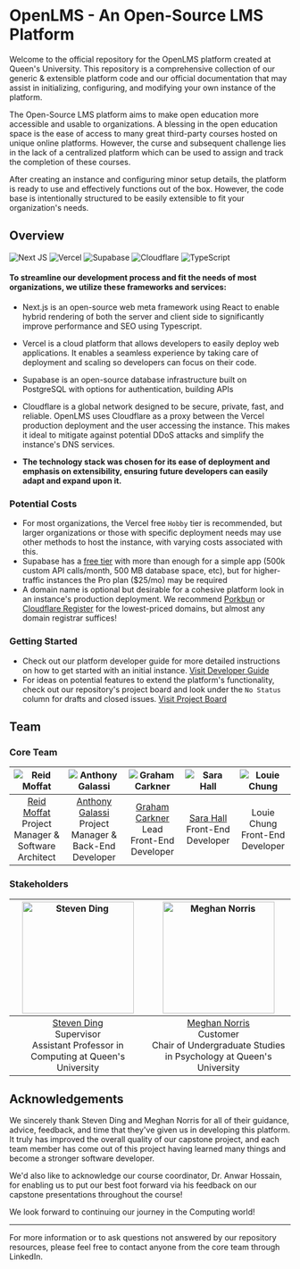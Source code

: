 <!--
[![Build Status](badge)](link)
[![Version](badge)](link)
-->

# OpenLMS - An Open-Source LMS Platform

Welcome to the official repository for the OpenLMS platform created at Queen's University. This repository is a comprehensive collection of our generic & extensible platform code and our official documentation that may assist in initializing, configuring, and modifying your own instance of the platform.

The Open-Source LMS platform aims to make open education more accessible and usable to organizations. A blessing in the open education space is the ease of access to many great third-party courses hosted on unique online platforms. However, the curse and subsequent challenge lies in the lack of a centralized platform which can be used to assign and track the completion of these courses.

After creating an instance and configuring minor setup details, the platform is ready to use and effectively functions out of the box. However, the code base is intentionally structured to be easily extensible to fit your organization's needs. 

## Overview
![Next JS](https://img.shields.io/badge/Next-black?style=for-the-badge&logo=next.js&logoColor=white)
![Vercel](https://img.shields.io/badge/vercel-%23000000.svg?style=for-the-badge&logo=vercel&logoColor=white)
![Supabase](https://img.shields.io/badge/supabase-000000?style=for-the-badge&logo=supabase&logoColor=dd)
![Cloudflare](https://img.shields.io/badge/Cloudflare-F38020?style=for-the-badge&logo=Cloudflare&logoColor=white)
![TypeScript](https://img.shields.io/badge/typescript-%23007ACC.svg?style=for-the-badge&logo=typescript&logoColor=white)

#### To streamline our development process and fit the needs of most organizations, we utilize these frameworks and services:

- Next.js is an open-source web meta framework using React to enable hybrid rendering of both the server and client side to significantly improve performance and SEO using Typescript.

- Vercel is a cloud platform that allows developers to easily deploy web applications. It enables a seamless experience by taking care of deployment and scaling so developers can focus on their code.

- Supabase is an open-source database infrastructure built on PostgreSQL with options for authentication, building APIs

- Cloudflare is a global network designed to be secure, private, fast, and reliable. OpenLMS uses Cloudflare as a proxy between the Vercel production deployment and the user accessing the instance. This makes it ideal to mitigate against potential DDoS attacks and simplify the instance's DNS services.

- **The technology stack was chosen for its ease of deployment and emphasis on extensibility, ensuring future developers can easily adapt and expand upon it.**

### Potential Costs

- For most organizations, the Vercel free `Hobby` tier is recommended, but larger organizations or those with specific deployment needs may use other methods to host the instance, with varying costs associated with this.
- Supabase has a [free tier](https://supabase.com/pricing) with more than enough for a simple app (500k custom API calls/month, 500 MB database space, etc), but for higher-traffic instances the Pro plan ($25/mo) may be required
- A domain name is optional but desirable for a cohesive platform look in an instance's production deployment. We recommend [Porkbun](https://porkbun.com) or [Cloudflare Register](https://www.cloudflare.com/products/registrar/) for the lowest-priced domains, but almost any domain registrar suffices!

### Getting Started

- Check out our platform developer guide for more detailed instructions on how to get started with an initial instance. [Visit Developer Guide](https://github.com/oompas/open-lms/blob/main/public/OpenLMS%20Developer%20Guide.pdf)
- For ideas on potential features to extend the platform's functionality, check out our repository's project board and look under the `No Status` column for drafts and closed issues. [Visit Project Board](https://github.com/users/oompas/projects/5)

## Team

### Core Team
| ![Reid Moffat](https://drive.google.com/uc?export=download&id=1onmw4S-C-H1L18v5cRWrneMN6kzKJBFX)  | ![Anthony Galassi](https://drive.google.com/uc?export=download&id=1CKWzh3dyAVugYd8g6BBqkkzvGUCVLpqH) | ![Graham Carkner](https://drive.google.com/uc?export=download&id=1j8CEFAl7r4EMzm1IUTODXt64iOFMRx7b) | ![Sara Hall](https://drive.google.com/uc?export=download&id=1THsEJCBtPCJl7L3iLRlJKI_KRad1RkW5) |  ![Louie Chung](https://drive.google.com/uc?export=download&id=1ys_YnMh3-PGRhqT3ItlPQtTySZYzu4C3) |
|:-------------------------------------------------------------------------------------------------:|:------------------------------------------------------------------------------------------------:|:---------------------------------------------------------------------------------------------------:|:----------------------------:|:-------------------------:|
| [Reid Moffat](https://www.linkedin.com/in/reid-moffat/) <br> Project Manager & Software Architect | [Anthony Galassi](https://www.linkedin.com/in/anthonygalassi/) <br> Project Manager & Back-End Developer | [Graham Carkner](https://www.linkedin.com/in/gcarkner/) <br> Lead Front-End Developer        | [Sara Hall](https://www.linkedin.com/in/sara-hall-canada/) <br> Front-End Developer |  Louie Chung <br> Front-End Developer |

### Stakeholders
| <img src="https://drive.google.com/uc?export=download&id=1SWz4yMJFJFJKUtBn_a0_WGdA0e4N_vqw" width="200" alt="Steven Ding"/> | <img src="https://drive.google.com/uc?export=download&id=1YlQIOLovDFcG7FGfI9ppW3jHB4r2ZA_k" width="200" alt="Meghan Norris"/> |
|:-----------------------------:|:-----------------------:|
| [Steven Ding](https://www.linkedin.com/in/stevenhding/) <br> Supervisor <br> Assistant Professor in Computing at Queen's University  | [Meghan Norris](https://www.linkedin.com/in/meghan-e-norris-0098b729/) <br> Customer <br> Chair of Undergraduate Studies in Psychology at Queen's University |

## Acknowledgements

We sincerely thank Steven Ding and Meghan Norris for all of their guidance, advice, feedback, and time that they've given us in developing this platform. It truly has improved the overall quality of our capstone project, and each team member has come out of this project having learned many things and become a stronger software developer.

We'd also like to acknowledge our course coordinator, Dr. Anwar Hossain, for enabling us to put our best foot forward via his feedback on our capstone presentations throughout the course!

We look forward to continuing our journey in the Computing world!

---

For more information or to ask questions not answered by our repository resources, please feel free to contact anyone from the core team through LinkedIn.
